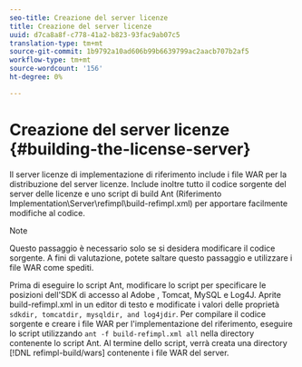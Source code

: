 ```yaml
---
seo-title: Creazione del server licenze
title: Creazione del server licenze
uuid: d7ca8a8f-c778-41a2-b823-93fac9ab07c5
translation-type: tm+mt
source-git-commit: 1b9792a10ad606b99b6639799ac2aacb707b2af5
workflow-type: tm+mt
source-wordcount: '156'
ht-degree: 0%

---
```



# Creazione del server licenze {#building-the-license-server}

Il server licenze di implementazione di riferimento include i file WAR per la distribuzione del server licenze. Include inoltre tutto il codice sorgente del server delle licenze e uno script di build Ant (Riferimento Implementation\Server\refimpl\build-refimpl.xml) per apportare facilmente modifiche al codice.

>[!NOTE]
>
>Questo passaggio è necessario solo se si desidera modificare il codice sorgente. A fini di valutazione, potete saltare questo passaggio e utilizzare i file WAR come spediti.

Prima di eseguire lo script Ant, modificare lo script per specificare le posizioni dell&#39;SDK di accesso al Adobe , Tomcat, MySQL e Log4J. Aprite build-refimpl.xml in un editor di testo e modificate i valori delle proprietà `sdkdir, tomcatdir, mysqldir, and log4jdir`. Per compilare il codice sorgente e creare i file WAR per l&#39;implementazione del riferimento, eseguire lo script utilizzando `ant -f build-refimpl.xml all` nella directory contenente lo script Ant. Al termine dello script, verrà creata una directory [!DNL refimpl-build/wars] contenente i file WAR del server.
